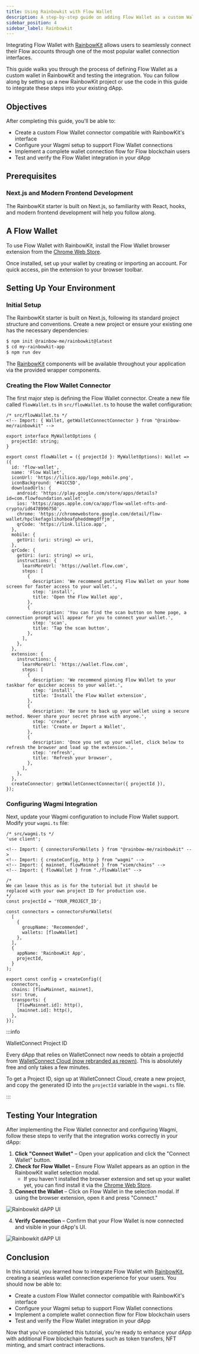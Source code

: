 ```yaml
---
title: Using Rainbowkit with Flow Wallet
description: A step-by-step guide on adding Flow Wallet as a custom Wallet to RainbowKit.
sidebar_position: 4
sidebar_label: Rainbowkit
---
```


Integrating Flow Wallet with [RainbowKit][1] allows users to seamlessly connect their Flow accounts through one of the most popular wallet connection interfaces.

This guide walks you through the process of defining Flow Wallet as a custom wallet in RainbowKit and testing the integration. You can follow along by setting up a new RainbowKit project or use the code in this guide to integrate these steps into your existing dApp.

## Objectives

After completing this guide, you'll be able to:
- Create a custom Flow Wallet connector compatible with RainbowKit's interface
- Configure your Wagmi setup to support Flow Wallet connections
- Implement a complete wallet connection flow for Flow blockchain users
- Test and verify the Flow Wallet integration in your dApp

## Prerequisites

### Next.js and Modern Frontend Development

The RainbowKit starter is built on Next.js, so familiarity with React, hooks, and modern frontend development will help you follow along.

## A Flow Wallet 

To use Flow Wallet with RainbowKit, install the Flow Wallet browser extension from the [Chrome Web Store][2].

Once installed, set up your wallet by creating or importing an account. For quick access, pin the extension to your browser toolbar.

## Setting Up Your Environment

### Initial Setup

The RainbowKit starter is built on Next.js, following its standard project structure and conventions. Create a new project or ensure your existing one has the necessary dependencies:

```bash
$ npm init @rainbow-me/rainbowkit@latest
$ cd my-rainbowkit-app
$ npm run dev
```

The [RainbowKit](https://www.rainbowkit.com/) components will be available throughout your application via the provided wrapper components.

### Creating the Flow Wallet Connector
The first major step is defining the Flow Wallet connector. Create a new file called `flowWallet.ts` in `src/flowWallet.ts` to house the wallet configuration:

```tsx
/* src/flowWallet.ts */ 
<!-- Import: { Wallet, getWalletConnectConnector } from "@rainbow-me/rainbowkit" -->

export interface MyWalletOptions {
  projectId: string;
}

export const flowWallet = ({ projectId }: MyWalletOptions): Wallet => ({
  id: 'flow-wallet',
  name: 'Flow Wallet',
  iconUrl: 'https://lilico.app/logo_mobile.png',
  iconBackground: '#41CC5D',
  downloadUrls: {
    android: 'https://play.google.com/store/apps/details?id=com.flowfoundation.wallet',
    ios: 'https://apps.apple.com/ca/app/flow-wallet-nfts-and-crypto/id6478996750',
    chrome: 'https://chromewebstore.google.com/detail/flow-wallet/hpclkefagolihohboafpheddmmgdffjm',
    qrCode: 'https://link.lilico.app',
  },
  mobile: {
    getUri: (uri: string) => uri,
  },
  qrCode: {
    getUri: (uri: string) => uri,
    instructions: {
      learnMoreUrl: 'https://wallet.flow.com',
      steps: [
        {
          description: 'We recommend putting Flow Wallet on your home screen for faster access to your wallet.',
          step: 'install',
          title: 'Open the Flow Wallet app',
        },
        {
          description: 'You can find the scan button on home page, a connection prompt will appear for you to connect your wallet.',
          step: 'scan',
          title: 'Tap the scan button',
        },
      ],
    },
  },
  extension: {
    instructions: {
      learnMoreUrl: 'https://wallet.flow.com',
      steps: [
        {
          description: 'We recommend pinning Flow Wallet to your taskbar for quicker access to your wallet.',
          step: 'install',
          title: 'Install the Flow Wallet extension',
        },
        {
          description: 'Be sure to back up your wallet using a secure method. Never share your secret phrase with anyone.',
          step: 'create',
          title: 'Create or Import a Wallet',
        },
        {
          description: 'Once you set up your wallet, click below to refresh the browser and load up the extension.',
          step: 'refresh',
          title: 'Refresh your browser',
        },
      ],
    },
  },
  createConnector: getWalletConnectConnector({ projectId }),
});
```

### Configuring Wagmi Integration

Next, update your Wagmi configuration to include Flow Wallet support. Modify your `wagmi.ts` file:

```tsx
/* src/wagmi.ts */ 
'use client';

<!-- Import: { connectorsForWallets } from "@rainbow-me/rainbowkit" -->
<!-- Import: { createConfig, http } from "wagmi" -->
<!-- Import: { mainnet, flowMainnet } from "viem/chains" -->
<!-- Import: { flowWallet } from "./flowWallet" -->

/*
We can leave this as is for the tutorial but it should be
replaced with your own project ID for production use.
*/
const projectId = 'YOUR_PROJECT_ID'; 

const connectors = connectorsForWallets(
  [
    {
      groupName: 'Recommended',
      wallets: [flowWallet]
    },
  ],
  {
    appName: 'RainbowKit App',
    projectId,
  }
);

export const config = createConfig({
  connectors,
  chains: [flowMainnet, mainnet],
  ssr: true,
  transports: {
    [flowMainnet.id]: http(),
    [mainnet.id]: http(),
  },
});
```

:::info

WalletConnect Project ID

Every dApp that relies on WalletConnect now needs to obtain a projectId from [WalletConnect Cloud (now rebranded as reown)](https://cloud.reown.com/sign-in). This is absolutely free and only takes a few minutes.

To get a Project ID, sign up at WalletConnect Cloud, create a new project, and copy the generated ID into the `projectId` variable in the `wagmi.ts` file.

:::

## Testing Your Integration

After implementing the Flow Wallet connector and configuring Wagmi, follow these steps to verify that the integration works correctly in your dApp:

1. **Click "Connect Wallet"** – Open your application and click the "Connect Wallet" button.
2. **Check for Flow Wallet** – Ensure Flow Wallet appears as an option in the RainbowKit wallet selection modal.
	- If you haven't installed the browser extension and set up your wallet yet, you can find install it via the [Chrome Web Store][2].
3. **Connect the Wallet** – Click on Flow Wallet in the selection modal. If using the browser extension, open it and press "Connect."

![Rainbowkit dAPP UI](./rainbowkit-1.png)

4. **Verify Connection** – Confirm that your Flow Wallet is now connected and visible in your dApp's UI.

![Rainbowkit dAPP UI](./rainbowkit-2.png)

## Conclusion

In this tutorial, you learned how to integrate Flow Wallet with [RainbowKit](https://www.rainbowkit.com/), creating a seamless wallet connection experience for your users. You should now be able to:
- Create a custom Flow Wallet connector compatible with RainbowKit's interface
- Configure your Wagmi setup to support Flow Wallet connections
- Implement a complete wallet connection flow for Flow blockchain users
- Test and verify the Flow Wallet integration in your dApp

Now that you've completed this tutorial, you're ready to enhance your dApp with additional Flow blockchain features such as token transfers, NFT minting, and smart contract interactions.

[1]: https://www.rainbowkit.com/
[2]: https://chromewebstore.google.com/detail/flow-wallet/hpclkefagolihohboafpheddmmgdffjm?hl=en